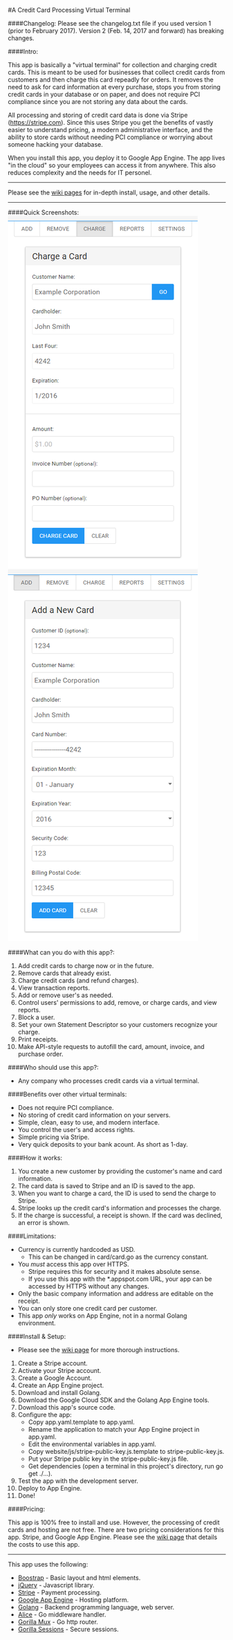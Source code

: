 #A Credit Card Processing Virtual Terminal

####Changelog:
Please see the changelog.txt file if you used version 1 (prior to February 2017).  Version 2 (Feb. 14, 2017 and forward) has breaking changes.

####Intro:

This app is basically a "virtual terminal" for collection and charging credit cards.  This is meant to be used for businesses that collect credit cards from customers and then charge this card repeadly for orders.  It removes the need to ask for card information at every purchase, stops you from storing credit cards in your database or on paper, and does not require PCI compliance since you are not storing any data about the cards.

All processing and storing of credit card data is done via Stripe (https://stripe.com).  Since this uses Stripe you get the benefits of vastly easier to understand pricing, a modern administrative interface, and the ability to store cards without needing PCI compliance or worrying about someone hacking your database.

When you install this app, you deploy it to Google App Engine. The app lives "in the cloud" so your employees can access it from anywhere.  This also reduces complexity and the needs for IT personel.

***

Please see the [wiki pages](https://github.com/coreymgilmore/stripe-appengine-frontend/wiki) for in-depth install, usage, and other details.

***

####Quick Screenshots:
![charge-card](https://raw.githubusercontent.com/coreymgilmore/stripe-appengine-frontend/master/doc_imgs/charge-card.png)
![add-card](https://raw.githubusercontent.com/coreymgilmore/stripe-appengine-frontend/master/doc_imgs/add-card.png)

####What can you do with this app?:
1. Add credit cards to charge now or in the future.
2. Remove cards that already exist.
3. Charge credit cards (and refund charges).
4. View transaction reports.
5. Add or remove user's as needed.
6. Control users' permissions to add, remove, or charge cards, and view reports.
7. Block a user.
8. Set your own Statement Descriptor so your customers recognize your charge.
9. Print receipts.
10. Make API-style requests to autofill the card, amount, invoice, and purchase order.

####Who should use this app?:
- Any company who processes credit cards via a virtual terminal.

####Benefits over other virtual terminals:
- Does not require PCI compliance.
- No storing of credit card information on your servers.
- Simple, clean, easy to use, and modern interface.
- You control the user's and access rights.
- Simple pricing via Stripe.
- Very quick deposits to your bank acount. As short as 1-day.

####How it works:
1. You create a new customer by providing the customer's name and card information.
2. The card data is saved to Stripe and an ID is saved to the app.
3. When you want to charge a card, the ID is used to send the charge to Stripe.
4. Stripe looks up the credit card's information and processes the charge.
5. If the charge is successful, a receipt is shown.  If the card was declined, an error is shown.


####Limitations:
- Currency is currently hardcoded as USD.
  - This can be changed in card/card.go as the currency constant.
- You *must* access this app over HTTPS.
  - Stripe requires this for security and it makes absolute sense.
  - If you use this app with the *.appspot.com URL, your app can be accessed by HTTPS without any changes.
- Only the basic company information and address are editable on the receipt.
- You can only store one credit card per customer.
- This app *only* works on App Engine, not in a normal Golang environment.

####Install & Setup:
- Please see the [wiki page](https://github.com/coreymgilmore/stripe-appengine-frontend/wiki/Install-&-Setup) for more thorough instructions.

1. Create a Stripe account.
2. Activate your Stripe account.
3. Create a Google Account.
4. Create an App Engine project.
5. Download and install Golang.
6. Download the Google Cloud SDK and the Golang App Engine tools.
7. Download this app's source code.
8. Configure the app:
   - Copy app.yaml.template to app.yaml.
   - Rename the application to match your App Engine project in app.yaml.
   - Edit the environmental variables in app.yaml.
   - Copy website/js/stripe-public-key.js.template to stripe-public-key.js.
   - Put your Stripe public key in the stripe-public-key.js file.
   - Get dependencies (open a terminal in this project's directory, run go get ./...).
9. Test the app with the development server.
10. Deploy to App Engine.
11. Done!

####Pricing:

This app is 100% free to install and use.  However, the processing of credit cards and hosting are not free. There are two pricing considerations for this app. Stripe, and Google App Engine.  Please see the [wiki page](https://github.com/coreymgilmore/stripe-appengine-frontend/wiki/Costs-of-Using-this-App) that details the costs to use this app.

***

This app uses the following:
- [Boostrap](http://getbootstrap.com/) - Basic layout and html elements.
- [jQuery](https://jquery.com/) - Javascript library.
- [Stripe](https://stripe.com/) - Payment processing.
- [Google App Engine](https://cloud.google.com/appengine/docs) - Hosting platform.
- [Golang](https://golang.org/) - Backend programming language, web server.
- [Alice](https://github.com/justinas/alice) - Go middleware handler.
- [Gorilla Mux](https://github.com/gorilla/mux) - Go http router.
- [Gorilla Sessions](https://github.com/gorilla/sessions) - Secure sessions.
